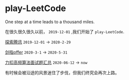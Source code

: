 # play-LeetCode
One step at a time leads to a thousand miles.

  在很久很久很久以前， `2019-12-01` ,我们开始了 `play-LeetCode`.

[探索腾讯](https://github.com/lbwnbZx/play-LeetCode/tree/master/tansuo-tencent) `2019-12-01` -> `2020-2-29`

[剑指offer](https://github.com/lbwnbZx/play-LeetCode/tree/master/jianzhi-offer) `2020-3-1` -> `2020-5-31`

[力扣高频算法面试题汇总](https://github.com/lbwnbZx/play-LeetCode/tree/master/%E5%8A%9B%E6%89%A3%E9%AB%98%E9%A2%91%E7%AE%97%E6%B3%95%E9%9D%A2%E8%AF%95%E9%A2%98%E6%B1%87%E6%80%BB) `2020-06-12` -> `now`

有时候会被沿途的风景迷住了步伐，但我们终究会再次上路。
